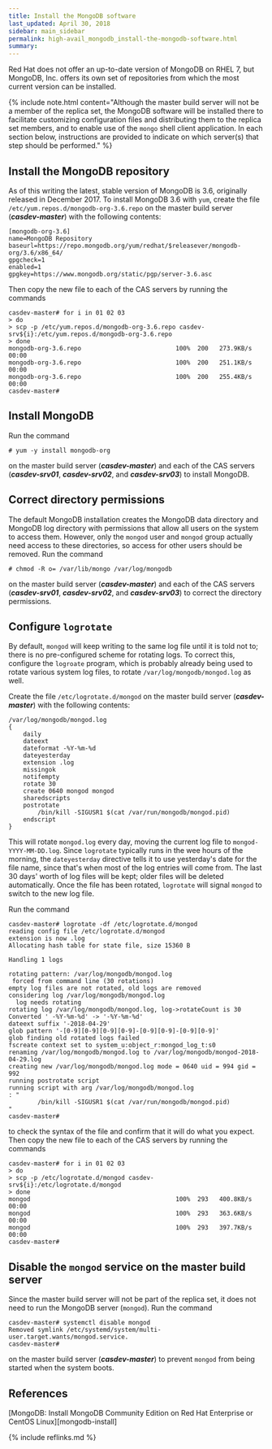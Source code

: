 ```yaml
---
title: Install the MongoDB software
last_updated: April 30, 2018
sidebar: main_sidebar
permalink: high-avail_mongodb_install-the-mongodb-software.html
summary:
---
```


Red Hat does not offer an up-to-date version of MongoDB on RHEL 7, but MongoDB, Inc. offers its own set of repositories from which the most current version can be installed.

{% include note.html content="Although the master build server will not be a member of the replica set, the MongoDB software will be installed there to facilitate customizing configuration files and distributing them to the replica set members, and to enable use of the `mongo` shell client application. In each section below, instructions are provided to indicate on which server(s) that step should be performed." %}

## Install the MongoDB repository

As of this writing the latest, stable version of MongoDB is 3.6, originally released in December 2017. To install MongoDB 3.6 with `yum`, create the file `/etc/yum.repos.d/mongodb-org-3.6.repo` on the master build server (***casdev-master***) with the following contents:

```
[mongodb-org-3.6]
name=MongoDB Repository
baseurl=https://repo.mongodb.org/yum/redhat/$releasever/mongodb-org/3.6/x86_64/
gpgcheck=1
enabled=1
gpgkey=https://www.mongodb.org/static/pgp/server-3.6.asc
```

Then copy the new file to each of the CAS servers by running the commands

```console
casdev-master# for i in 01 02 03
> do
> scp -p /etc/yum.repos.d/mongodb-org-3.6.repo casdev-srv${i}:/etc/yum.repos.d/mongodb-org-3.6.repo
> done
mongodb-org-3.6.repo                          100%  200   273.9KB/s   00:00
mongodb-org-3.6.repo                          100%  200   251.1KB/s   00:00
mongodb-org-3.6.repo                          100%  200   255.4KB/s   00:00
casdev-master#  
```

## Install MongoDB

Run the command

```console
# yum -y install mongodb-org
```

on the master build server (***casdev-master***) and each of the CAS servers (***casdev-srv01***, ***casdev-srv02***, and ***casdev-srv03***) to install MongoDB.

## Correct directory permissions

The default MongoDB installation creates the MongoDB data directory and MongoDB log directory with permissions that allow all users on the system to access them. However, only the `mongod` user and `mongod` group actually need access to these directories, so access for other users should be removed. Run the command

```console
# chmod -R o= /var/lib/mongo /var/log/mongodb
```

on the master build server (***casdev-master***) and each of the CAS servers (***casdev-srv01***, ***casdev-srv02***, and ***casdev-srv03***) to correct the directory permissions.

## Configure `logrotate`

By default, `mongod` will keep writing to the same log file until it is told not to; there is no pre-configured scheme for rotating logs. To correct this, configure the `logroate` program, which is probably already being used to rotate various system log files, to rotate `/var/log/mongodb/mongod.log` as well.

Create the file `/etc/logrotate.d/mongod` on the master build server (***casdev-master***) with the following contents:

```
/var/log/mongodb/mongod.log
{
    daily
    dateext
    dateformat -%Y-%m-%d
    dateyesterday
    extension .log
    missingok
    notifempty
    rotate 30
    create 0640 mongod mongod
    sharedscripts
    postrotate
        /bin/kill -SIGUSR1 $(cat /var/run/mongodb/mongod.pid)
    endscript
}
```

This will rotate `mongod.log` every day, moving the current log file to `mongod-YYYY-MM-DD.log`. Since `logrotate` typically runs in the wee hours of the morning, the `dateyesterday` directive tells it to use yesterday's date for the file name, since that's when most of the log entries will come from. The last 30 days' worth of log files will be kept; older files will be deleted automatically. Once the file has been rotated, `logrotate` will signal `mongod` to switch to the new log file.

Run the command

```console
casdev-master# logrotate -df /etc/logrotate.d/mongod
reading config file /etc/logrotate.d/mongod
extension is now .log
Allocating hash table for state file, size 15360 B

Handling 1 logs

rotating pattern: /var/log/mongodb/mongod.log
 forced from command line (30 rotations)
empty log files are not rotated, old logs are removed
considering log /var/log/mongodb/mongod.log
  log needs rotating
rotating log /var/log/mongodb/mongod.log, log->rotateCount is 30
Converted ' -%Y-%m-%d' -> '-%Y-%m-%d'
dateext suffix '-2018-04-29'
glob pattern '-[0-9][0-9][0-9][0-9]-[0-9][0-9]-[0-9][0-9]'
glob finding old rotated logs failed
fscreate context set to system_u:object_r:mongod_log_t:s0
renaming /var/log/mongodb/mongod.log to /var/log/mongodb/mongod-2018-04-29.log
creating new /var/log/mongodb/mongod.log mode = 0640 uid = 994 gid = 992
running postrotate script
running script with arg /var/log/mongodb/mongod.log
: "
        /bin/kill -SIGUSR1 $(cat /var/run/mongodb/mongod.pid)
"
casdev-master#  
```

to check the syntax of the file and confirm that it will do what you expect. Then copy the new file to each of the CAS servers by running the commands

```console
casdev-master# for i in 01 02 03
> do
> scp -p /etc/logrotate.d/mongod casdev-srv${i}:/etc/logrotate.d/mongod
> done
mongod                                        100%  293   400.8KB/s   00:00
mongod                                        100%  293   363.6KB/s   00:00
mongod                                        100%  293   397.7KB/s   00:00
casdev-master#  
```

## Disable the `mongod` service on the master build server

Since the master build server will not be part of the replica set, it does not need to run the MongoDB server (`mongod`). Run the command

```console
casdev-master# systemctl disable mongod
Removed symlink /etc/systemd/system/multi-user.target.wants/mongod.service.
casdev-master#  
```

on the master build server (***casdev-master***) to prevent `mongod` from being started when the system boots.

## References

[MongoDB: Install MongoDB Community Edition on Red Hat Enterprise or CentOS Linux][mongodb-install]

{% include reflinks.md %}
